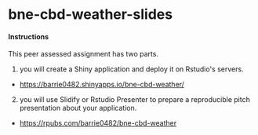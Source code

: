 # bne-cbd-weather-slides

#### Instructions

This peer assessed assignment has two parts. 

1. you will create a Shiny application and deploy it on Rstudio's servers. 
- https://barrie0482.shinyapps.io/bne-cbd-weather/
2. you will use Slidify or Rstudio Presenter to prepare a reproducible pitch presentation about your application.
- https://rpubs.com/barrie0482/bne-cbd-weather

